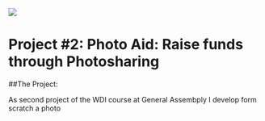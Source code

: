 ![](https://ga-dash.s3.amazonaws.com/production/assets/logo-9f88ae6c9c3871690e33280fcf557f33.png) 

# Project #2: Photo Aid: Raise funds through Photosharing

##The Project:

As second project of the WDI course at General Assembply I develop form scratch a photo

